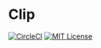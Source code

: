 # Clip
[![CircleCI](https://circleci.com/gh/lycoris0731/clip.svg?style=svg)](https://circleci.com/gh/lycoris0731/clip)
[![MIT License](http://img.shields.io/badge/license-MIT-blue.svg?style=flat)](LICENSE)
